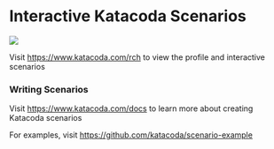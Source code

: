 # Interactive Katacoda Scenarios

[![](http://shields.katacoda.com/katacoda/rch/count.svg)](https://www.katacoda.com/rch "Get your profile on Katacoda.com")

Visit https://www.katacoda.com/rch to view the profile and interactive scenarios

### Writing Scenarios
Visit https://www.katacoda.com/docs to learn more about creating Katacoda scenarios

For examples, visit https://github.com/katacoda/scenario-example
